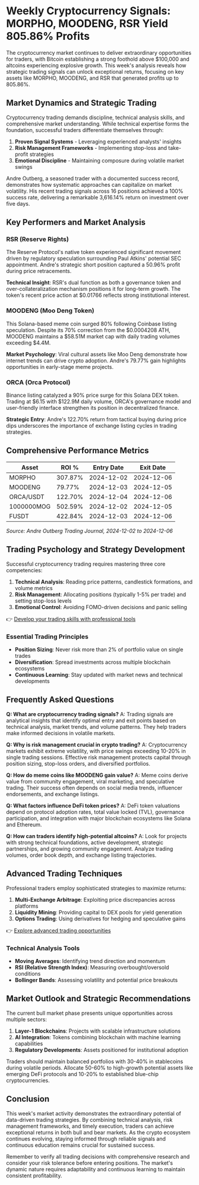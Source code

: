 # Weekly Cryptocurrency Signals: MORPHO, MOODENG, RSR Yield 805.86% Profits

The cryptocurrency market continues to deliver extraordinary opportunities for traders, with Bitcoin establishing a strong foothold above $100,000 and altcoins experiencing explosive growth. This week's analysis reveals how strategic trading signals can unlock exceptional returns, focusing on key assets like MORPHO, MOODENG, and RSR that generated profits up to 805.86%.

## Market Dynamics and Strategic Trading

Cryptocurrency trading demands discipline, technical analysis skills, and comprehensive market understanding. While technical expertise forms the foundation, successful traders differentiate themselves through:

1. **Proven Signal Systems** - Leveraging experienced analysts' insights
2. **Risk Management Frameworks** - Implementing stop-loss and take-profit strategies
3. **Emotional Discipline** - Maintaining composure during volatile market swings

Andre Outberg, a seasoned trader with a documented success record, demonstrates how systematic approaches can capitalize on market volatility. His recent trading signals across 16 positions achieved a 100% success rate, delivering a remarkable 3,616.14% return on investment over five days.

## Key Performers and Market Analysis

### RSR (Reserve Rights)
The Reserve Protocol's native token experienced significant movement driven by regulatory speculation surrounding Paul Atkins' potential SEC appointment. Andre's strategic short position captured a 50.96% profit during price retracements. 

**Technical Insight**: RSR's dual function as both a governance token and over-collateralization mechanism positions it for long-term growth. The token's recent price action at $0.01766 reflects strong institutional interest.

### MOODENG (Moo Deng Token)
This Solana-based meme coin surged 80% following Coinbase listing speculation. Despite its 70% correction from the $0.0004208 ATH, MOODENG maintains a $58.51M market cap with daily trading volumes exceeding $4.4M.

**Market Psychology**: Viral cultural assets like Moo Deng demonstrate how internet trends can drive crypto adoption. Andre's 79.77% gain highlights opportunities in early-stage meme projects.

### ORCA (Orca Protocol)
Binance listing catalyzed a 90% price surge for this Solana DEX token. Trading at $6.15 with $122.9M daily volume, ORCA's governance model and user-friendly interface strengthen its position in decentralized finance.

**Strategic Entry**: Andre's 122.70% return from tactical buying during price dips underscores the importance of exchange listing cycles in trading strategies.

## Comprehensive Performance Metrics

| Asset         | ROI %    | Entry Date | Exit Date  |
|---------------|----------|------------|------------|
| MORPHO        | 307.87%  | 2024-12-02 | 2024-12-06 |
| MOODENG       | 79.77%   | 2024-12-03 | 2024-12-05 |
| ORCA/USDT     | 122.70%  | 2024-12-04 | 2024-12-06 |
| 1000000MOG    | 502.59%  | 2024-12-02 | 2024-12-05 |
| FUSDT         | 422.84%  | 2024-12-03 | 2024-12-06 |

*Source: Andre Outberg Trading Journal, 2024-12-02 to 2024-12-06*

## Trading Psychology and Strategy Development

Successful cryptocurrency trading requires mastering three core competencies:

1. **Technical Analysis**: Reading price patterns, candlestick formations, and volume metrics
2. **Risk Management**: Allocating positions (typically 1-5% per trade) and setting stop-loss levels
3. **Emotional Control**: Avoiding FOMO-driven decisions and panic selling

👉 [Develop your trading skills with professional tools](https://bit.ly/okx-bonus)

### Essential Trading Principles
- **Position Sizing**: Never risk more than 2% of portfolio value on single trades
- **Diversification**: Spread investments across multiple blockchain ecosystems
- **Continuous Learning**: Stay updated with market news and technical developments

## Frequently Asked Questions

**Q: What are cryptocurrency trading signals?**
A: Trading signals are analytical insights that identify optimal entry and exit points based on technical analysis, market trends, and volume patterns. They help traders make informed decisions in volatile markets.

**Q: Why is risk management crucial in crypto trading?**
A: Cryptocurrency markets exhibit extreme volatility, with price swings exceeding 10-20% in single trading sessions. Effective risk management protects capital through position sizing, stop-loss orders, and diversified portfolios.

**Q: How do meme coins like MOODENG gain value?**
A: Meme coins derive value from community engagement, viral marketing, and speculative trading. Their success often depends on social media trends, influencer endorsements, and exchange listings.

**Q: What factors influence DeFi token prices?**
A: DeFi token valuations depend on protocol adoption rates, total value locked (TVL), governance participation, and integration with major blockchain ecosystems like Solana and Ethereum.

**Q: How can traders identify high-potential altcoins?**
A: Look for projects with strong technical foundations, active development, strategic partnerships, and growing community engagement. Analyze trading volumes, order book depth, and exchange listing trajectories.

## Advanced Trading Techniques

Professional traders employ sophisticated strategies to maximize returns:

1. **Multi-Exchange Arbitrage**: Exploiting price discrepancies across platforms
2. **Liquidity Mining**: Providing capital to DEX pools for yield generation
3. **Options Trading**: Using derivatives for hedging and speculative gains

👉 [Explore advanced trading opportunities](https://bit.ly/okx-bonus)

### Technical Analysis Tools
- **Moving Averages**: Identifying trend direction and momentum
- **RSI (Relative Strength Index)**: Measuring overbought/oversold conditions
- **Bollinger Bands**: Assessing volatility and potential price breakouts

## Market Outlook and Strategic Recommendations

The current bull market phase presents unique opportunities across multiple sectors:

1. **Layer-1 Blockchains**: Projects with scalable infrastructure solutions
2. **AI Integration**: Tokens combining blockchain with machine learning capabilities
3. **Regulatory Developments**: Assets positioned for institutional adoption

Traders should maintain balanced portfolios with 30-40% in stablecoins during volatile periods. Allocate 50-60% to high-growth potential assets like emerging DeFi protocols and 10-20% to established blue-chip cryptocurrencies.

## Conclusion

This week's market activity demonstrates the extraordinary potential of data-driven trading strategies. By combining technical analysis, risk management frameworks, and timely execution, traders can achieve exceptional returns in both bull and bear markets. As the crypto ecosystem continues evolving, staying informed through reliable signals and continuous education remains crucial for sustained success.

Remember to verify all trading decisions with comprehensive research and consider your risk tolerance before entering positions. The market's dynamic nature requires adaptability and continuous learning to maintain consistent profitability.